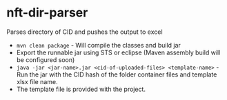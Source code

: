 # nft-dir-parser
Parses directory of  CID and pushes the output to excel

- `mvn clean package` - Will compile the classes and build jar
- Export the runnable jar using STS or eclipse (Maven assembly build will be configured soon)
- `java -jar <jar-name>.jar <cid-of-uploaded-files> <template-name>` - Run the jar with the CID hash of the folder container files and template xlsx file name.
- The template file is provided with the project.


